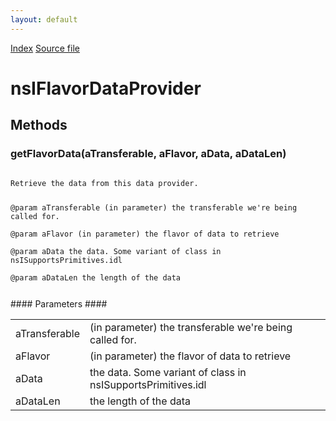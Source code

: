 ```yaml
---
layout: default
---
```

<div id='links'><a href="../index.html">Index</a>
<a href="http://dxr.mozilla.org/mozilla-central/source/widget/nsITransferable.idl">Source file</a>
</div>

# nsIFlavorDataProvider #

## Methods ##

### getFlavorData(aTransferable, aFlavor, aData, aDataLen) ###
<code>  
Retrieve the data from this data provider.  
  
@param  aTransferable (in parameter) the transferable we're being called for.  
@param  aFlavor (in parameter) the flavor of data to retrieve  
@param  aData the data. Some variant of class in nsISupportsPrimitives.idl  
@param  aDataLen the length of the data  
  
</code>
#### Parameters ####

<table>

<tr>
<td>aTransferable</td>
<td>(in parameter) the transferable we're being called for.  
</td>
</tr>

<tr>
<td>aFlavor</td>
<td>(in parameter) the flavor of data to retrieve  
</td>
</tr>

<tr>
<td>aData</td>
<td>the data. Some variant of class in nsISupportsPrimitives.idl  
</td>
</tr>

<tr>
<td>aDataLen</td>
<td>the length of the data  
</td>
</tr>

</table>
